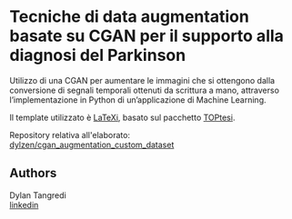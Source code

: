 # Tecniche di data augmentation basate su CGAN per il supporto alla diagnosi del Parkinson

Utilizzo di una CGAN per aumentare le immagini che si ottengono dalla conversione di segnali temporali ottenuti da scrittura a mano, attraverso l’implementazione in Python di un’applicazione di Machine Learning.

Il template utilizzato è [LaTeXi](https://poros.github.io/LaTeXi/), basato sul pacchetto [TOPtesi](https://ctan.org/pkg/toptesi).

Repository relativa all'elaborato: [dylzen/cgan_augmentation_custom_dataset](https://github.com/dylzen/cgan-augmentation-custom-dataset)

## Authors

Dylan Tangredi\
[linkedin](https://www.linkedin.com/in/dylantangredi/)
